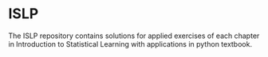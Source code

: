 # ISLP

The ISLP repository contains solutions for applied exercises of each chapter in Introduction to Statistical Learning with applications in python textbook.

